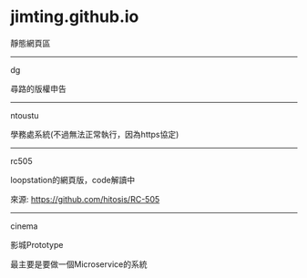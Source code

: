# jimting.github.io
靜態網頁區

----------

dg

尋路的版權申告

----------

ntoustu

學務處系統(不過無法正常執行，因為https協定)

----------

rc505

loopstation的網頁版，code解讀中

來源: https://github.com/hitosis/RC-505 

----------

cinema

影城Prototype

最主要是要做一個Microservice的系統
